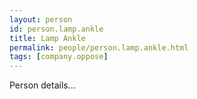 ```yaml
---
layout: person
id: person.lamp.ankle
title: Lamp Ankle
permalink: people/person.lamp.ankle.html
tags: [company.oppose]
---
```


Person details...